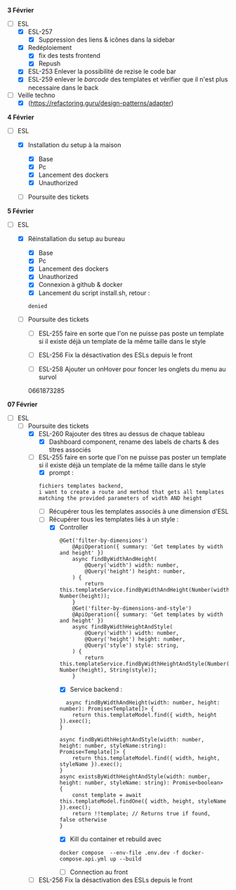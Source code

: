 **3 Février**
- [ ] ESL
    - [x] ESL-257
        - [x] Suppression des liens & icônes dans la sidebar
    - [x] Redéploiement
        - [x] fix des tests frontend
        - [x] Repush 
    - [x] ESL-253 Enlever la possibilité de rezise le code bar
    - [x] ESL-259 enlever le $barcode$ des templates et vérifier que il n'est plus necessaire dans le back
- [ ] Veille techno
    - [x] (https://refactoring.guru/design-patterns/adapter)

**4 Février**
- [ ] ESL
    - [x] Installation du setup à la maison
        - [x] Base
        - [x] Pc
        - [x] Lancement des dockers
        - [x] Unauthorized
    - [ ] Poursuite des tickets


    
**5 Février**
- [ ] ESL
    - [x] Réinstallation du setup au bureau
        - [x] Base
        - [x] Pc
        - [x] Lancement des dockers
        - [x] Unauthorized
        - [x] Connexion à github & docker
        - [x] Lancement du script install.sh, retour : 
        ```
        denied
        ```
    - [ ] Poursuite des tickets
        - [ ] ESL-255 faire en sorte que l'on ne puisse pas poste un template si il existe déjà un template de la même taille dans le style
        - [ ] ESL-256 Fix la désactivation des ESLs depuis le front
        - [ ] ESL-258 Ajouter un onHover pour foncer les onglets du menu au survol


        0661873285


**07 Février**
- [ ] ESL
    - [ ] Poursuite des tickets
        - [x] ESL-260 Rajouter des titres au dessus de chaque tableau
            - [x] Dashboard component, rename des labels de charts & des titres associés
        - [ ] ESL-255 faire en sorte que l'on ne puisse pas poster un template si il existe déjà un template de la même taille dans le style
            - [x] prompt :
            ```
            fichiers templates backend,
            i want to create a route and method that gets all templates matching the provided parameters of width AND height
            ```
            - [ ] Récupérer tous les templates associés à une dimension d'ESL
            - [ ] Récupérer tous les templates liés à un style :
                - [x] Controller 
                    ```
                    @Get('filter-by-dimensions')
                        @ApiOperation({ summary: 'Get templates by width and height' })
                        async findByWidthAndHeight(
                            @Query('width') width: number,
                            @Query('height') height: number,
                        ) {
                            return this.templateService.findByWidthAndHeight(Number(width), Number(height));
                        }
                        @Get('filter-by-dimensions-and-style')
                        @ApiOperation({ summary: 'Get templates by width and height' })
                        async findByWidthHeightAndStyle(
                            @Query('width') width: number,
                            @Query('height') height: number,
                            @Query('style') style: string,
                        ) {
                            return this.templateService.findByWidthHeightAndStyle(Number(width), Number(height), String(style));
                        }
                    ```
                    - [x] Service backend : 
                    ```
                      async findByWidthAndHeight(width: number, height: number): Promise<Template[]> {
                        return this.templateModel.find({ width, height }).exec();
                    }

                    async findByWidthHeightAndStyle(width: number, height: number, styleName:string): Promise<Template[]> {
                        return this.templateModel.find({ width, height, styleName }).exec();
                    }
                    async existsByWidthHeightAndStyle(width: number, height: number, styleName: string): Promise<boolean> {
                        const template = await this.templateModel.findOne({ width, height, styleName }).exec();
                        return !!template; // Returns true if found, false otherwise
                    }
                    ```
                    - [x] Kill du container et rebuild avec 
                    ```
                    docker compose  --env-file .env.dev -f docker-compose.api.yml up --build
                    ```
                    - [ ] Connection au front
        - [ ] ESL-256 Fix la désactivation des ESLs depuis le front